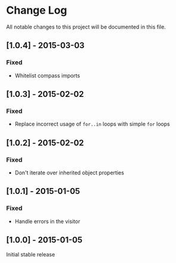 # Change Log
All notable changes to this project will be documented in this file.

## [1.0.4] - 2015-03-03
### Fixed
- Whitelist compass imports

## [1.0.3] - 2015-02-02
### Fixed
- Replace incorrect usage of `for..in` loops with simple `for` loops

## [1.0.2] - 2015-02-02
### Fixed
- Don't iterate over inherited object properties

## [1.0.1] - 2015-01-05
### Fixed
- Handle errors in the visitor

## [1.0.0] - 2015-01-05

Initial stable release
